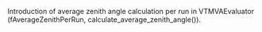 Introduction of average zenith angle calculation per run in VTMVAEvaluator (fAverageZenithPerRun, calculate_average_zenith_angle()).

